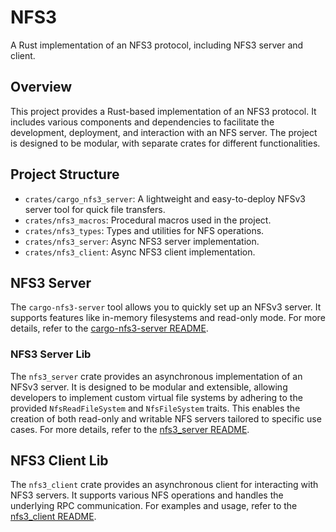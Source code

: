 # NFS3

A Rust implementation of an NFS3 protocol, including NFS3 server and client.

## Overview

This project provides a Rust-based implementation of an NFS3 protocol. It includes various components and dependencies to facilitate the development, deployment, and interaction with an NFS server. The project is designed to be modular, with separate crates for different functionalities.

## Project Structure

- `crates/cargo_nfs3_server`: A lightweight and easy-to-deploy NFSv3 server tool for quick file transfers.
- `crates/nfs3_macros`: Procedural macros used in the project.
- `crates/nfs3_types`: Types and utilities for NFS operations.
- `crates/nfs3_server`: Async NFS3 server implementation.
- `crates/nfs3_client`: Async NFS3 client implementation.

## NFS3 Server

The `cargo-nfs3-server` tool allows you to quickly set up an NFSv3 server. It supports features like in-memory filesystems and read-only mode. For more details, refer to the [cargo-nfs3-server README](crates/cargo_nfs3_server/README.md).

### NFS3 Server Lib

The `nfs3_server` crate provides an asynchronous implementation of an NFSv3 server. It is designed to be modular and extensible, allowing developers to implement custom virtual file systems by adhering to the provided `NfsReadFileSystem` and `NfsFileSystem` traits. This enables the creation of both read-only and writable NFS servers tailored to specific use cases. For more details, refer to the [nfs3_server README](crates/nfs3_server/README.md).

## NFS3 Client Lib

The `nfs3_client` crate provides an asynchronous client for interacting with NFS3 servers. It supports various NFS operations and handles the underlying RPC communication. For examples and usage, refer to the [nfs3_client README](crates/nfs3_client/README.md).
